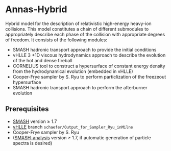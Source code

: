 # Annas-Hybrid
Hybrid model for the description of relativistic high-energy heavy-ion collisions. This model constitutes a chain of different submodules to appropriately describe each phase of the collision with appropriate degrees of freedom. It consists of the following modules:
- SMASH hadronic transport approach to provide the initial conditions
- vHLLE 3 +1D viscous hydrodynamics approach to describe the evolution of the hot and dense fireball
- CORNELIUS tool to construct a hypersurface of constant energy density from the hydrodynamical evolution (embedded in vHLLE)
- Cooper-Frye sampler by S. Ryu to perform particlization of the freezeout hypersurface
- SMASH hadronic transport approach to perform the afterburner evolution

## Prerequisites
- [SMASH](https://github.com/smash-transport/smash) version &ge; 1.7
- [vHLLE](https://github.com/akschaefer/vhlle) branch `schaefer/Output_for_Sampler_Ryu_inMilne`
- Cooper-Frye sampler by S. Ryu
- ([SMASH-analysis](https://github.com/smash-transport/smash-analysis) version &ge; 1.7, if automatic generation of particle spectra is desired)

